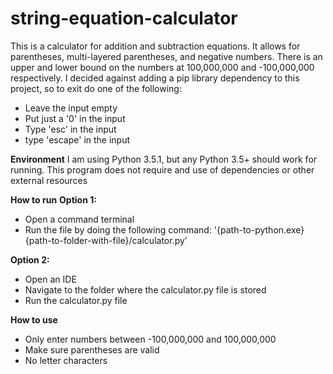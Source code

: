 # string-equation-calculator
This is a calculator for addition and subtraction equations. It allows for parentheses, multi-layered parentheses,
and negative numbers. There is an upper and lower bound on the numbers at 100,000,000 and -100,000,000 respectively.
I decided against adding a pip library dependency to this project, so to exit do one of the following:
- Leave the input empty
- Put just a '0' in the input
- Type 'esc' in the input
- type 'escape' in the input

**Environment**
I am using Python 3.5.1, but any Python 3.5+ should work for running. This program does not require
and use of dependencies or other external resources

**How to run**
  **Option 1:**
  - Open a command terminal
  - Run the file by doing the following command: '{path-to-python.exe} {path-to-folder-with-file}/calculator.py'

  **Option 2:**
  - Open an IDE
  - Navigate to the folder where the calculator.py file is stored
  - Run the calculator.py file

**How to use**
- Only enter numbers between -100,000,000 and 100,000,000
- Make sure parentheses are valid
- No letter characters

